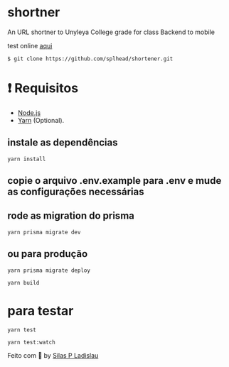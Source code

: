 # shortner
An URL shortner to Unyleya College grade for class Backend to mobile

test online [aqui](https://nameless-bayou-07161.herokuapp.com/)

```
$ git clone https://github.com/splhead/shortener.git
```

# ❗️ Requisitos

- [Node.js](https://nodejs.org/en/)
- [Yarn](https://classic.yarnpkg.com/en/) (Optional).


## instale as dependências
```
yarn install
```

## copie o arquivo .env.example para .env e mude as configurações necessárias

## rode as migration do prisma

```
yarn prisma migrate dev
```
## ou para produção

```
yarn prisma migrate deploy

yarn build
```

# para testar
```
yarn test

yarn test:watch
```

Feito com 💜 by [Silas P Ladislau](https://www.linkedin.com/in/silas-pinho-ladislau-2993b329)

